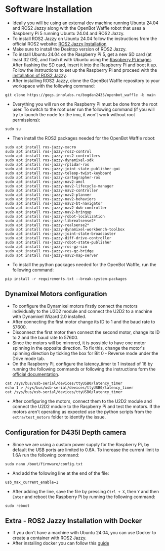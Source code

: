 # Software Installation

- Ideally you will be using an external dev machine running Ubuntu 24.04 and ROS2 Jazzy along with the OpenBot Waffle robot that uses a Raspberry Pi 5 running Ubuntu 24.04 and ROS2 Jazzy.
- To install ROS2 Jazzy on Ubuntu 24.04 follow the instructions from the official ROS2 website: [ROS2 Jazzy Installation](https://docs.ros.org/en/jazzy/Installation/Ubuntu-Install-Debs.html)
- Make sure to install the Desktop version of ROS2 Jazzy.
- To install Ubuntu 24.04 on the Raspberry Pi 5, get a new SD card (at least 32 GB), and flash it with Ubuntu using the [Raspberry Pi imager](https://www.raspberrypi.com/software/). After flashing the SD card, insert it into the Raspberry Pi and boot it up. Follow the instructions to set up the Raspberry Pi and proceed with the [installation of ROS2 Jazzy](https://docs.ros.org/en/jazzy/Installation/Ubuntu-Install-Debs.html).
- After installing ROS2 Jazzy, clone the OpenBot Waffle repository to your workspace with the following command:
```
git clone https://gogs.innolabs.ro/bogdan2435/openbot_waffle -b main
```
<!-- - After cloning the repository, also clone the repositories for IMU unit and Dynamixel motors (make sure you clone the jazzy branch) in the `src` folder of your workspace:
```
git clone https://github.com/the-hive-lab/bno055_driver
git clone https://github.com/dynamixel-community/dynamixel_hardware.git -b jazzy
``` -->
- Everything you will run on the Raspberry Pi must be done from the root user. To switch to the root user run the following command (if you will try to launch the node for the imu, it won't work without root permissions):
```
sudo su
```
- Then install the ROS2 packages needed for the OpenBot Waffle robot:
```
sudo apt install ros-jazzy-xacro
sudo apt install ros-jazzy-ros2-control
sudo apt install ros-jazzy-ros2-controllers
sudo apt install ros-jazzy-dynamixel-sdk
sudo apt install ros-jazzy-rplidar-ros
sudo apt install ros-jazzy-joint-state-publisher-gui
sudo apt install ros-jazzy-teleop-twist-keyboard
sudo apt install ros-jazzy-cartographer-ros
sudo apt install ros-jazzy-nav2-amcl
sudo apt install ros-jazzy-nav2-lifecycle-manager
sudo apt install ros-jazzy-nav2-controller
sudo apt install ros-jazzy-nav2-planner
sudo apt install ros-jazzy-nav2-behaviors
sudo apt install ros-jazzy-nav2-bt-navigator
sudo apt install ros-jazzy-nav2-dwb-controller
sudo apt install ros-jazzy-nav2-bringup
sudo apt install ros-jazzy-robot-localization
sudo apt install ros-jazzy-librealsense2*
sudo apt install ros-jazzy-realsense2*
sudo apt install ros-jazzy-dynamixel-workbench-toolbox
sudo apt install ros-jazzy-joint-state-broadcaster
sudo apt install ros-jazzy-diff-drive-controller
sudo apt install ros-jazzy-robot-state-publisher
sudo apt install ros-jazzy-ros-gz-sim
sudo apt install ros-jazzy-ros-gz-bridge
sudo apt install ros-jazzy-nav2-map-server
```

- To install the python packages needed for the OpenBot Waffle, run the following command:
```
pip install -r requirements.txt --break-system-packages
```

## Dynamixel Motors configuration

- To configure the Dynamixel motors firstly connect the motors individually to the U2D2 module and connect the U2D2 to a machine with Dynamixel Wizard 2.0 installed.
- After connecting the first motor change its ID to 1 and the baud rate to 57600.
- Disconnect the first motor then connect the second motor, change its ID to 2 and the baud rate to 57600.
- Since the motors will be mirrored, it is possible to have one motor spinning in the opposite direction. To fix this, change the motor's spinning direction by ticking the box for Bit 0 - Reverse mode under the Drive mode tab.
- On the Raspberry Pi, configure the latency_timer to 1 instead of 16 by running the following commands or following the instructions form the [official documentation](https://emanual.robotis.com/docs/en/parts/interface/u2d2/#linux).
```
cat /sys/bus/usb-serial/devices/ttyUSB0/latency_timer
echo 1 > /sys/bus/usb-serial/devices/ttyUSB0/latency_timer
cat /sys/bus/usb-serial/devices/ttyUSB0/latency_timer
```
- After configuring the motors, connect them to the U2D2 module and connect the U2D2 module to the Raspberry Pi and test the motors. If the motors aren't operating as expected use the python scripts from the `extra/test_motors` folder to identify the issue.

## Configuration for D435I Depth camera

- Since we are using a custom power supply for the Raspberry Pi, by default the USB ports are limited to 0.6A. To increase the current limit to 1.6A run the following command:
```
sudo nano /boot/firmware/config.txt
```
- And add the following line at the end of the file:
```
usb_max_current_enable=1
```
- After adding the line, save the file by pressing `Ctrl + X`, then `Y` and then `Enter` and reboot the Raspberry Pi by running the following command:
```
sudo reboot
```


## Extra - ROS2 Jazzy Installation with Docker

- If you don't have a machine with Ubuntu 24.04, you can use Docker to create a container with ROS2 Jazzy.
- After installing docker you can follow this [guide](https://docs.ros.org/en/jazzy/How-To-Guides/Installing-on-Raspberry-Pi.html)

<!-- - to get both lidar and depth camera working. firstly launch robot launch (withouth the depth camera plugged in) then plug in depth camera and launch d435i node with: -->


<!-- - To publish the depth image from the D435I camera run the following command:
```
ros2 run realsense2_camera realsense2_camera_node
```

- In RVIZ2 you can visualize the depth image by adding a new image topic and selecting the `/camera/camera/depth/image_rect_raw` topic.

- useful links: https://github.com/IntelRealSense/realsense-ros and https://dev.intelrealsense.com/docs/ros2-pointcloud-examples -->